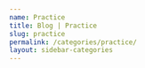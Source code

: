 ```yaml
---
name: Practice
title: Blog | Practice
slug: practice
permalink: /categories/practice/
layout: sidebar-categories
---
```

